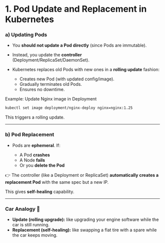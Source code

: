 
# **1. Pod Update and Replacement in Kubernetes**

### **a) Updating Pods**

* You **should not update a Pod directly** (since Pods are immutable).
* Instead, you update the **controller** (Deployment/ReplicaSet/DaemonSet).
* Kubernetes replaces old Pods with new ones in a **rolling update** fashion:

  * Creates new Pod (with updated config/image).
  * Gradually terminates old Pods.
  * Ensures no downtime.

Example: Update Nginx image in Deployment

```bash
kubectl set image deployment/nginx-deploy nginx=nginx:1.25
```

This triggers a rolling update.

---

### **b) Pod Replacement**

* Pods are **ephemeral**. If:

  * A Pod **crashes**
  * A Node **fails**
  * Or you **delete the Pod**

👉 The controller (like a Deployment or ReplicaSet) **automatically creates a replacement Pod** with the same spec but a new IP.

This gives **self-healing** capability.

---

### **Car Analogy 🚗**

* **Update (rolling upgrade):** like upgrading your engine software while the car is still running.
* **Replacement (self-healing):** like swapping a flat tire with a spare while the car keeps moving.

